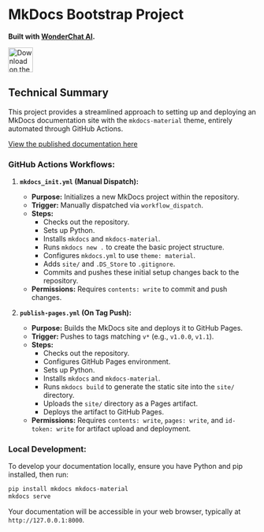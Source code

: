 # MkDocs Bootstrap Project

**Built with [WonderChat AI](https://wonderchat.dev).**

<a href="https://apps.apple.com/us/app/wonderchat-ai/id6752497385" target="_blank">
  <img src="https://developer.apple.com/assets/elements/badges/download-on-the-app-store.svg" alt="Download on the App Store" height="50">
</a>

## Technical Summary

This project provides a streamlined approach to setting up and deploying an MkDocs documentation site with the `mkdocs-material` theme, entirely automated through GitHub Actions.

[View the published documentation here](https://wonderchatai.github.io/mkdocs-bootstrap)

### GitHub Actions Workflows:

1.  **`mkdocs_init.yml` (Manual Dispatch):**
    *   **Purpose:** Initializes a new MkDocs project within the repository.
    *   **Trigger:** Manually dispatched via `workflow_dispatch`.
    *   **Steps:**
        *   Checks out the repository.
        *   Sets up Python.
        *   Installs `mkdocs` and `mkdocs-material`.
        *   Runs `mkdocs new .` to create the basic project structure.
        *   Configures `mkdocs.yml` to use `theme: material`.
        *   Adds `site/` and `.DS_Store` to `.gitignore`.
        *   Commits and pushes these initial setup changes back to the repository.
    *   **Permissions:** Requires `contents: write` to commit and push changes.

2.  **`publish-pages.yml` (On Tag Push):**
    *   **Purpose:** Builds the MkDocs site and deploys it to GitHub Pages.
    *   **Trigger:** Pushes to tags matching `v*` (e.g., `v1.0.0`, `v1.1`).
    *   **Steps:**
        *   Checks out the repository.
        *   Configures GitHub Pages environment.
        *   Sets up Python.
        *   Installs `mkdocs` and `mkdocs-material`.
        *   Runs `mkdocs build` to generate the static site into the `site/` directory.
        *   Uploads the `site/` directory as a Pages artifact.
        *   Deploys the artifact to GitHub Pages.
    *   **Permissions:** Requires `contents: write`, `pages: write`, and `id-token: write` for artifact upload and deployment.

### Local Development:

To develop your documentation locally, ensure you have Python and pip installed, then run:

```bash
pip install mkdocs mkdocs-material
mkdocs serve
```

Your documentation will be accessible in your web browser, typically at `http://127.0.0.1:8000`.
